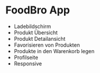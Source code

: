 # FoodBro App

- Ladebildschirm
- Produkt Übersicht
- Produkt Detailansicht
- Favorisieren von Produkten
- Produkte in den Warenkorb legen
- Profilseite
- Responsive 

